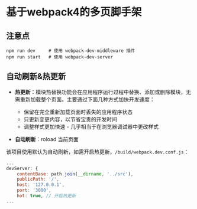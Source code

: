 # 基于webpack4的多页脚手架

## 注意点

```shell
npm run dev     # 使用 webpack-dev-middleware 插件
npm run start   # 使用 webpack-dev-server
```

## 自动刷新&热更新

- **热更新**：模块热替换功能会在应用程序运行过程中替换、添加或删除模块，无需重新加载整个页面。主要通过下面几种方式加快开发速度：
    - 保留在完全重新加载页面时丢失的应用程序状态
    - 只更新变更内容，以节省宝贵的开发时间
    - 调整样式更加快速 - 几乎相当于在浏览器调试器中更改样式

- **自动刷新**：roload 当前页面

该项目使用默认为自动刷新，如需开启热更新，`/build/webpack.dev.conf.js`：

```js
...
devServer: {
    contentBase: path.join(__dirname, '../src'),
    publicPath: '/',
    host: '127.0.0.1',
    port: '3000',
    hot: true, // 开启热更新
...
```